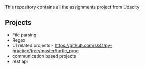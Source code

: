 This repository contains all the assignments project from Udacity


## Projects

* File parsing 
* Regex 
* UI related projects - https://github.com/sk41/py-practice/tree/master/turtle_prog 
* communication based projects
* rest api